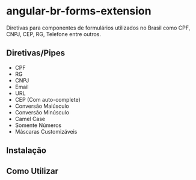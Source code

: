 # angular-br-forms-extension

Diretivas para componentes de formulários utilizados no Brasil como CPF, CNPJ, CEP, RG, Telefone entre outros.

## Diretivas/Pipes
 * CPF
 * RG
 * CNPJ
 * Email
 * URL
 * CEP (Com auto-complete)
 * Conversão Maiúsculo
 * Conversão Minúsculo
 * Camel Case
 * Somente Números
 * Máscaras Customizáveis

## Instalação

## Como Utilizar
